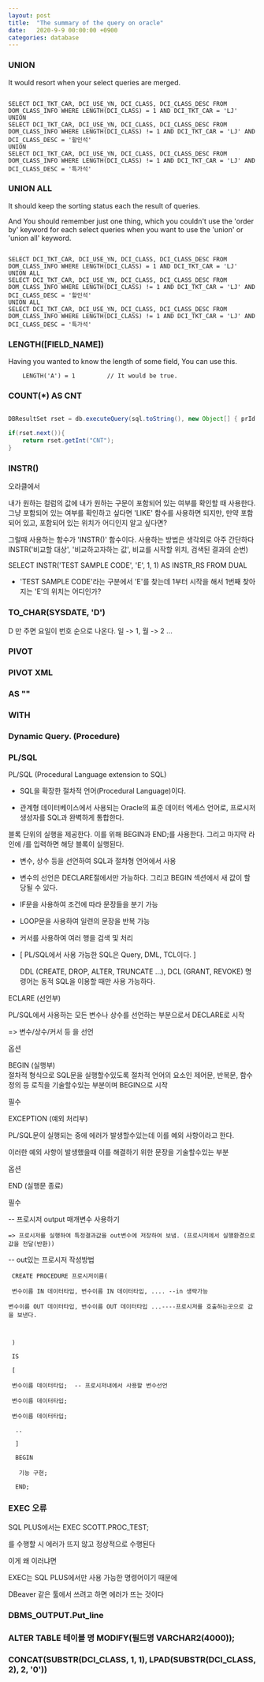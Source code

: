 ```yaml
---
layout: post
title:  "The summary of the query on oracle"
date:   2020-9-9 00:00:00 +0900
categories: database
---
```


### UNION
It would resort when your select queries are merged.

```

SELECT DCI_TKT_CAR, DCI_USE_YN, DCI_CLASS, DCI_CLASS_DESC FROM DOM_CLASS_INFO WHERE LENGTH(DCI_CLASS) = 1 AND DCI_TKT_CAR = 'LJ'
UNION
SELECT DCI_TKT_CAR, DCI_USE_YN, DCI_CLASS, DCI_CLASS_DESC FROM DOM_CLASS_INFO WHERE LENGTH(DCI_CLASS) != 1 AND DCI_TKT_CAR = 'LJ' AND DCI_CLASS_DESC = '할인석'
UNION
SELECT DCI_TKT_CAR, DCI_USE_YN, DCI_CLASS, DCI_CLASS_DESC FROM DOM_CLASS_INFO WHERE LENGTH(DCI_CLASS) != 1 AND DCI_TKT_CAR = 'LJ' AND DCI_CLASS_DESC = '특가석'

```

### UNION ALL
It should keep the sorting status each the result of queries.

And You should remember just one thing, which you couldn't use the 'order by' keyword for each select queries when 
you want to use the 'union' or 'union all' keyword.

```

SELECT DCI_TKT_CAR, DCI_USE_YN, DCI_CLASS, DCI_CLASS_DESC FROM DOM_CLASS_INFO WHERE LENGTH(DCI_CLASS) = 1 AND DCI_TKT_CAR = 'LJ'
UNION ALL
SELECT DCI_TKT_CAR, DCI_USE_YN, DCI_CLASS, DCI_CLASS_DESC FROM DOM_CLASS_INFO WHERE LENGTH(DCI_CLASS) != 1 AND DCI_TKT_CAR = 'LJ' AND DCI_CLASS_DESC = '할인석'
UNION ALL
SELECT DCI_TKT_CAR, DCI_USE_YN, DCI_CLASS, DCI_CLASS_DESC FROM DOM_CLASS_INFO WHERE LENGTH(DCI_CLASS) != 1 AND DCI_TKT_CAR = 'LJ' AND DCI_CLASS_DESC = '특가석'

```

### LENGTH([FIELD_NAME])
Having you wanted to know the length of some field, You can use this.

```
    LENGTH('A') = 1         // It would be true. 
``` 

### COUNT(*) AS CNT
```java

DBResultSet rset = db.executeQuery(sql.toString(), new Object[] { prId });

if(rset.next()){
    return rset.getInt("CNT");
}

```

### INSTR()

오라클에서

내가 원하는 컬럼의 값에 내가 원하는 구문이 포함되어 있는 여부를 확인할 때 사용한다.
그냥 포함되어 있는 여부를 확인하고 싶다면 'LIKE' 함수를 사용하면 되지만,
만약 포함되어 있고, 포함되어 있는 위치가 어디인지 알고 싶다면?

그럴때 사용하는 함수가 'INSTR()' 함수이다.
사용하는 방법은 생각외로 아주 간단하다
INSTR('비교할 대상', '비교하고자하는 값', 비교를 시작할 위치, 검색된 결과의 순번)

SELECT INSTR('TEST SAMPLE CODE', 'E', 1, 1) AS INSTR_RS FROM DUAL
- 'TEST SAMPLE CODE'라는 구분에서 'E'를 찾는데 1부터 시작을 해서 1번째 찾아지는 'E'의 위치는 어디인가?

### TO_CHAR(SYSDATE, 'D')

D 만 주면 요일이 번호 순으로 나온다. 일 -> 1, 월 -> 2 ...



### PIVOT

### PIVOT XML

### AS ""

### WITH


### Dynamic Query. (Procedure)

### PL/SQL

PL/SQL (Procedural Language extension to SQL)

 - SQL을 확장한 절차적 언어(Procedural Language)이다. 

 - 관계형 데이터베이스에서 사용되는 Oracle의 표준 데이터 엑세스 언어로, 프로시저 생성자를 SQL과 완벽하게 통합한다.
 
 블록 단위의 실행을 제공한다. 이를 위해 BEGIN과 END;를 사용한다. 그리고 마지막 라인에 /를 입력하면 해당 블록이 실행된다.
 
  - 변수, 상수 등을 선언하여 SQL과 절차형 언어에서 사용
 
  - 변수의 선언은 DECLARE절에서만 가능하다. 그리고 BEGIN 섹션에서 새 값이 할당될 수 있다.
 
  - IF문을 사용하여 조건에 따라 문장들을 분기 가능
 
  - LOOP문을 사용하여 일련의 문장을 반복 가능
 
  - 커서를 사용하여 여러 행을 검색 및 처리
 
  - [ PL/SQL에서 사용 가능한 SQL은 Query, DML, TCL이다. ]
 
    DDL (CREATE, DROP, ALTER, TRUNCATE …), DCL (GRANT, REVOKE) 명령어는 동적 SQL을 이용할 때만 사용 가능하다.

ECLARE (선언부)

PL/SQL에서 사용하는 모든 변수나 상수를 선언하는 부분으로서 DECLARE로 시작


=> 변수/상수/커서 등 을 선언 

옵션

 BEGIN (실행부)	
 절차적 형식으로 SQL문을 실행할수있도록 절차적 언어의 요소인 제어문, 반복문, 함수 정의 등 로직을 기술할수있는 부분이며 BEGIN으로 시작

필수

 EXCEPTION (예외 처리부)

PL/SQL문이 실행되는 중에 에러가 발생할수있는데 이를 예외 사항이라고 한다.


이러한 예외 사항이 발생했을때 이를 해결하기 위한 문장을 기술할수있는 부분 

옵션

 END (실행문 종료)

 	
필수

-- 프로시저 output 매개변수 사용하기

    => 프로시저를 실행하여 특정결과값을 out변수에 저장하여 보냄. (프로시저에서 실행환경으로 값을 전달(반환)) 

 

-- out있는 프로시저 작성방법

 

     CREATE PROCEDURE 프로시저이름(

     변수이름 IN 데이터타입, 변수이름 IN 데이터타입, .... --in 생략가능

    변수이름 OUT 데이터타입, 변수이름 OUT 데이터타입 ...----프로시저를 호출하는곳으로 값을 보낸다.

 

     )

     IS

     [

     변수이름 데이터타입;  -- 프로시저내에서 사용할 변수선언

     변수이름 데이터타입;

     변수이름 데이터타입;

      ..

      ]

      BEGIN

       기능 구현;

      END;


### EXEC 오류

SQL PLUS에서는 EXEC SCOTT.PROC_TEST;

를 수행할 시 에러가 뜨지 않고 정상적으로 수행된다

 

이게 왜 이러냐면 

EXEC는 SQL PLUS에서만 사용 가능한 명령어이기 때문에

DBeaver 같은 툴에서 쓰려고 하면 에러가 뜨는 것이다


### DBMS_OUTPUT.Put_line

### ALTER TABLE 테이블 명 MODIFY(필드명 VARCHAR2(4000));

### CONCAT(SUBSTR(DCI_CLASS, 1, 1), LPAD(SUBSTR(DCI_CLASS, 2), 2, '0'))